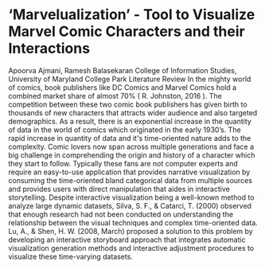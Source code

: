 # ‘Marvelualization’ - Tool to Visualize Marvel Comic Characters and their Interactions
Apoorva Ajmani, Ramesh Balasekaran
College of Information Studies, University of Maryland College Park
Literature Review
In the mighty world of comics, book publishers like DC Comics and Marvel Comics hold a
combined market share of almost 70% ( R. Johnston, 2016 ). The competition between these two
comic book publishers has given birth to thousands of new characters that attracts wider
audience and also targeted demographics. As a result, there is an exponential increase in the
quantity of data in the world of comics which originated in the early 1930’s. The rapid increase
in quantity of data and it's time-oriented nature adds to the complexity.
Comic lovers now span across multiple generations and face a big challenge in comprehending
the origin and history of a character which they start to follow. Typically these fans are not
computer experts and require an easy-to-use application that provides narrative visualization by
consuming the time-oriented bland categorical data from multiple sources and provides users
with direct manipulation that aides in interactive storytelling. Despite interactive visualization
being a well-known method to analyze large dynamic datasets, Silva, S. F., & Catarci, T.
(2000) observed that enough research had not been conducted on understanding the relationship
between the visual techniques and complex time-oriented data. Lu, A., & Shen, H. W. (2008,
March) proposed a solution to this problem by developing an interactive storyboard approach
that integrates automatic visualization generation methods and interactive adjustment procedures
to visualize these time-varying datasets.
